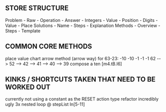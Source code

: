 ## STORE STRUCTURE

Problem
	- Raw
	- Operation
	- Answer
	- Integers
		- Value
		- Position
		- Digits
			- Value
			- Place
Solutions
	- Name
 	- Steps
 		- Explanation
Methods
	- Overview
	- Steps
		- Template

## COMMON CORE METHODS
place value chart
arrow method (arrow way)
	for 63-23:
		 -10		-10    -1			-1		 -1
	62 --> 52 --> 42 --> 41 --> 40 --> 39
compose a ten  [m4.tB.l6]

## KINKS / SHORTCUTS TAKEN THAT NEED TO BE WORKED OUT

currently not using a constant as the RESET action type
refactor incredibly ugly 3x nested loop @ stepList ln[5-11]


